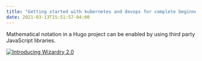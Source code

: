 ```yaml
---
title: "Getting started with kubernetes and devops for complete beginners in 2022"
date: 2021-03-13T15:51:57-04:00
---
```


Mathematical notation in a Hugo project can be enabled by using third party JavaScript libraries.

[![Introducing Wizardry 2.0](https://res.cloudinary.com/marcomontalbano/image/upload/v1647247287/video_to_markdown/images/youtube--bPWwIbdZWu4-c05b58ac6eb4c4700831b2b3070cd403.jpg)](https://www.youtube.com/watch?v=bPWwIbdZWu4 "Introducing Wizardry 2.0")

